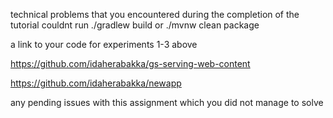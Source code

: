 technical problems that you encountered during the completion of the tutorial
couldnt run ./gradlew build or ./mvnw clean package

a link to your code for experiments 1-3 above

https://github.com/idaherabakka/gs-serving-web-content

https://github.com/idaherabakka/newapp


any pending issues with this assignment which you did not manage to solve
